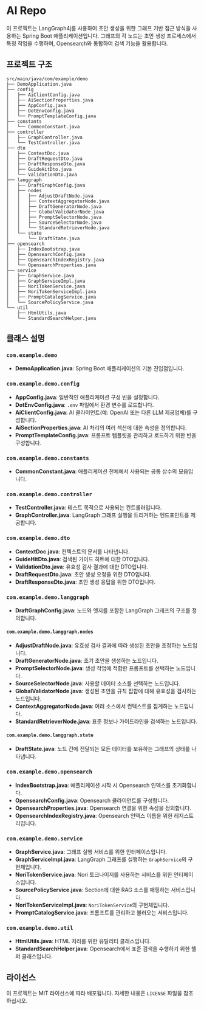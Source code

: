 # AI Repo

이 프로젝트는 LangGraph4j를 사용하여 초안 생성을 위한 그래프 기반 접근 방식을 사용하는 Spring Boot 애플리케이션입니다. 그래프의 각 노드는 초안 생성 프로세스에서 특정 작업을 수행하며, Opensearch와 통합하여 검색 기능을 활용합니다.

## 프로젝트 구조

```
src/main/java/com/example/demo
├── DemoApplication.java
├── config
│   ├── AiClientConfig.java
│   ├── AiSectionProperties.java
│   ├── AppConfig.java
│   ├── DotEnvConfig.java
│   └── PromptTemplateConfig.java
├── constants
│   └── CommonConstant.java
├── controller
│   ├── GraphController.java
│   └── TestController.java
├── dto
│   ├── ContextDoc.java
│   ├── DraftRequestDto.java
│   ├── DraftResponseDto.java
│   ├── GuideHitDto.java
│   └── ValidationDto.java
├── langgraph
│   ├── DraftGraphConfig.java
│   ├── nodes
│   │   ├── AdjustDraftNode.java
│   │   ├── ContextAggregatorNode.java
│   │   ├── DraftGeneratorNode.java
│   │   ├── GlobalValidatorNode.java
│   │   ├── PromptSelectorNode.java
│   │   ├── SourceSelectorNode.java
│   │   └── StandardRetrieverNode.java
│   └── state
│       └── DraftState.java
├── opensearch
│   ├── IndexBootstrap.java
│   ├── OpensearchConfig.java
│   ├── OpensearchIndexRegistry.java
│   └── OpensearchProperties.java
├── service
│   ├── GraphService.java
│   ├── GraphServiceImpl.java
│   ├── NoriTokenService.java
│   ├── NoriTokenServiceImpl.java
│   ├── PromptCatalogService.java
│   └── SourcePolicyService.java
└── util
    ├── HtmlUtils.java
    └── StandardSearchHelper.java
```

## 클래스 설명

### `com.example.demo`

-   **DemoApplication.java**: Spring Boot 애플리케이션의 기본 진입점입니다.

### `com.example.demo.config`

-   **AppConfig.java**: 일반적인 애플리케이션 구성 빈을 설정합니다.
-   **DotEnvConfig.java**: `.env` 파일에서 환경 변수를 로드합니다.
-   **AiClientConfig.java**: AI 클라이언트(예: OpenAI 또는 다른 LLM 제공업체)를 구성합니다.
-   **AiSectionProperties.java**: AI 처리의 여러 섹션에 대한 속성을 정의합니다.
-   **PromptTemplateConfig.java**: 프롬프트 템플릿을 관리하고 로드하기 위한 빈을 구성합니다.

### `com.example.demo.constants`

-   **CommonConstant.java**: 애플리케이션 전체에서 사용되는 공통 상수의 모음입니다.

### `com.example.demo.controller`

-   **TestController.java**: 테스트 목적으로 사용되는 컨트롤러입니다.
-   **GraphController.java**: LangGraph 그래프 실행을 트리거하는 엔드포인트를 제공합니다.

### `com.example.demo.dto`

-   **ContextDoc.java**: 컨텍스트의 문서를 나타냅니다.
-   **GuideHitDto.java**: 검색된 가이드 히트에 대한 DTO입니다.
-   **ValidationDto.java**: 유효성 검사 결과에 대한 DTO입니다.
-   **DraftRequestDto.java**: 초안 생성 요청을 위한 DTO입니다.
-   **DraftResponseDto.java**: 초안 생성 응답을 위한 DTO입니다.

### `com.example.demo.langgraph`

-   **DraftGraphConfig.java**: 노드와 엣지를 포함한 LangGraph 그래프의 구조를 정의합니다.

#### `com.example.demo.langgraph.nodes`

-   **AdjustDraftNode.java**: 유효성 검사 결과에 따라 생성된 초안을 조정하는 노드입니다.
-   **DraftGeneratorNode.java**: 초기 초안을 생성하는 노드입니다.
-   **PromptSelectorNode.java**: 생성 작업에 적합한 프롬프트를 선택하는 노드입니다.
-   **SourceSelectorNode.java**: 사용할 데이터 소스를 선택하는 노드입니다.
-   **GlobalValidatorNode.java**: 생성된 초안을 규칙 집합에 대해 유효성을 검사하는 노드입니다.
-   **ContextAggregatorNode.java**: 여러 소스에서 컨텍스트를 집계하는 노드입니다.
-   **StandardRetrieverNode.java**: 표준 정보나 가이드라인을 검색하는 노드입니다.

#### `com.example.demo.langgraph.state`

-   **DraftState.java**: 노드 간에 전달되는 모든 데이터를 보유하는 그래프의 상태를 나타냅니다.

### `com.example.demo.opensearch`

-   **IndexBootstrap.java**: 애플리케이션 시작 시 Opensearch 인덱스를 초기화합니다.
-   **OpensearchConfig.java**: Opensearch 클라이언트를 구성합니다.
-   **OpensearchProperties.java**: Opensearch 연결을 위한 속성을 정의합니다.
-   **OpensearchIndexRegistry.java**: Opensearch 인덱스 이름을 위한 레지스트리입니다.

### `com.example.demo.service`

-   **GraphService.java**: 그래프 실행 서비스를 위한 인터페이스입니다.
-   **GraphServiceImpl.java**: LangGraph 그래프를 실행하는 `GraphService`의 구현체입니다.
-   **NoriTokenService.java**: Nori 토크나이저를 사용하는 서비스를 위한 인터페이스입니다.
-   **SourcePolicyService.java**: Section에 대한 RAG 소스를 매핑하는 서비스입니다.
-   **NoriTokenServiceImpl.java**: `NoriTokenService`의 구현체입니다.
-   **PromptCatalogService.java**: 프롬프트를 관리하고 불러오는 서비스입니다.

### `com.example.demo.util`

-   **HtmlUtils.java**: HTML 처리를 위한 유틸리티 클래스입니다.
-   **StandardSearchHelper.java**: Opensearch에서 표준 검색을 수행하기 위한 헬퍼 클래스입니다.

## 라이선스

이 프로젝트는 MIT 라이선스에 따라 배포됩니다. 자세한 내용은 `LICENSE` 파일을 참조하십시오.
